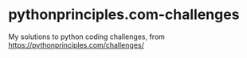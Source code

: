 # pythonprinciples.com-challenges
My solutions to python coding challenges, from https://pythonprinciples.com/challenges/
